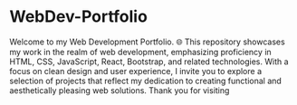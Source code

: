 # WebDev-Portfolio
 Welcome to my Web Development Portfolio. 🌐 This repository showcases my work in the realm of web development, emphasizing proficiency in HTML, CSS, JavaScript, React, Bootstrap, and related technologies. With a focus on clean design and user experience, I invite you to explore a selection of projects that reflect my dedication to creating functional and aesthetically pleasing web solutions. Thank you for visiting
